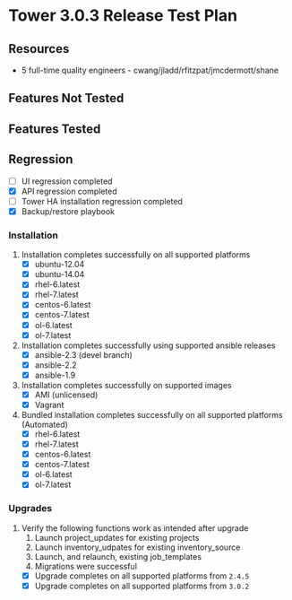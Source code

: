 # Tower 3.0.3 Release Test Plan

## Resources
* 5 full-time quality engineers - cwang/jladd/rfitzpat/jmcdermott/shane

## Features Not Tested

## Features Tested

## Regression
* [ ] UI regression completed
* [x] API regression completed
* [ ] Tower HA installation regression completed
* [x] Backup/restore playbook

### Installation
1. Installation completes successfully on all supported platforms
    * [x] ubuntu-12.04
    * [x] ubuntu-14.04
    * [x] rhel-6.latest
    * [x] rhel-7.latest
    * [x] centos-6.latest
    * [x] centos-7.latest
    * [x] ol-6.latest
    * [x] ol-7.latest
1. Installation completes successfully using supported ansible releases
    * [x] ansible-2.3 (devel branch)
    * [x] ansible-2.2
    * [x] ansible-1.9
1. Installation completes successfully on supported images
    * [x] AMI (unlicensed)
    * [x] Vagrant
1. Bundled installation completes successfully on all supported platforms (Automated)
    * [x] rhel-6.latest
    * [x] rhel-7.latest
    * [x] centos-6.latest
    * [x] centos-7.latest
    * [x] ol-6.latest
    * [x] ol-7.latest

### Upgrades
1. Verify the following functions work as intended after upgrade
    1. Launch project_updates for existing projects
    1. Launch inventory_udpates for existing inventory_source
    1. Launch, and relaunch, existing job_templates
    1. Migrations were successful
    * [x] Upgrade completes on all supported platforms from `2.4.5`
    * [x] Upgrade completes on all supported platforms from `3.0.2`
